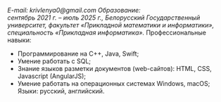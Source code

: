 _E-mail: krivlenya0@gmail.com_
_Образование: 	
сентябрь 2021 г. – июль 2025 г., Белорусский Государственный университет, факультет «Прикладной математики и информатики», специальность «Прикладная информатика»._
Профессиональные навыки:
- Программирование на C++, Java, Swift;
- Умение работать с SQL;
- Знание языков разметки документов (web-сайтов): HTML, CSS, Javascript (AngularJS);
- Умение работать на операционных системах Windows, macOS;
Языки: русский, английский. 
